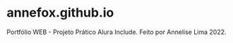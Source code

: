 # annefox.github.io

 Portfólio WEB - Projeto Prático Alura Include.
 Feito por Annelise Lima 2022.
